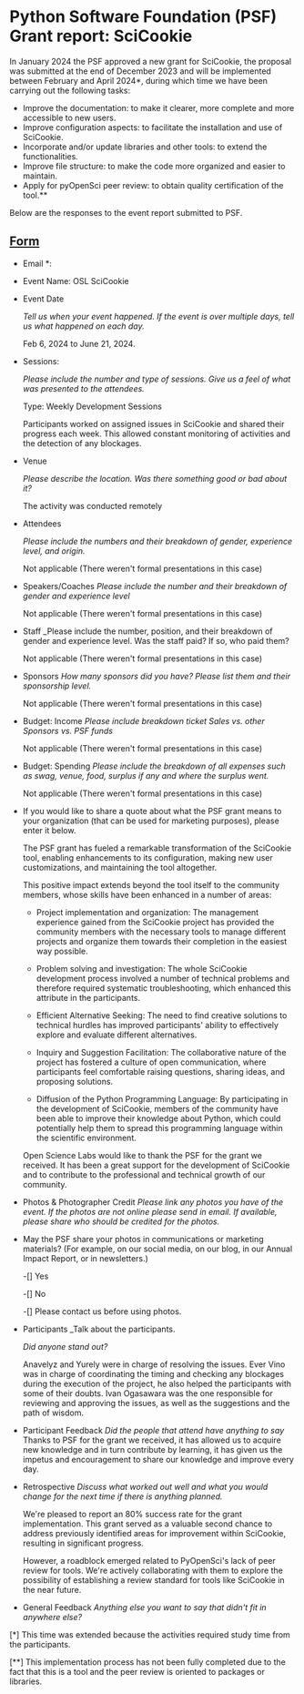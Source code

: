 # Python Software Foundation (PSF) Grant report: SciCookie

In January 2024 the PSF approved a new grant for SciCookie, the proposal was
submitted at the end of December 2023 and will be implemented between February
and April 2024\*, during which time we have been carrying out the following
tasks:

- Improve the documentation: to make it clearer, more complete and more
  accessible to new users.
- Improve configuration aspects: to facilitate the installation and use of
  SciCookie.
- Incorporate and/or update libraries and other tools: to extend the
  functionalities.
- Improve file structure: to make the code more organized and easier to
  maintain.
- Apply for pyOpenSci peer review: to obtain quality certification of the
  tool.\*\*

Below are the responses to the event report submitted to PSF.

## [Form](https://docs.google.com/forms/d/1X-tKnlRTCNNEaECnktmAYJN94IQIBfvQduvrmVZ-RgQ/viewform?edit_requested=true)

- Email \*:
  <!-- Add the email of the person in responsible for filling in the form -->

- Event Name: OSL SciCookie

- Event Date

  _Tell us when your event happened. If the event is over multiple days, tell us
  what happened on each day._

  Feb 6, 2024 to June 21, 2024.

- Sessions:

  _Please include the number and type of sessions. Give us a feel of what was
  presented to the attendees._

  Type: Weekly Development Sessions

  Participants worked on assigned issues in SciCookie and shared their progress
  each week. This allowed constant monitoring of activities and the detection of
  any blockages.

- Venue

  _Please describe the location. Was there something good or bad about it?_

  The activity was conducted remotely

- Attendees

  _Please include the numbers and their breakdown of gender, experience level,
  and origin._

  Not applicable (There weren't formal presentations in this case)

- Speakers/Coaches _Please include the number and their breakdown of gender and
  experience level_

  Not applicable (There weren't formal presentations in this case)

- Staff \_Please include the number, position, and their breakdown of gender and
  experience level. Was the staff paid? If so, who paid them?

  Not applicable (There weren't formal presentations in this case)

- Sponsors _How many sponsors did you have? Please list them and their
  sponsorship level._

  Not applicable (There weren't formal presentations in this case)

- Budget: Income _Please include breakdown ticket Sales vs. other Sponsors vs.
  PSF funds_

  Not applicable (There weren't formal presentations in this case)

- Budget: Spending _Please include the breakdown of all expenses such as swag,
  venue, food, surplus if any and where the surplus went._

  Not applicable (There weren't formal presentations in this case)

- If you would like to share a quote about what the PSF grant means to your
  organization (that can be used for marketing purposes), please enter it below.

  The PSF grant has fueled a remarkable transformation of the SciCookie tool,
  enabling enhancements to its configuration, making new user customizations,
  and maintaining the tool altogether.

  This positive impact extends beyond the tool itself to the community members,
  whose skills have been enhanced in a number of areas:

  - Project implementation and organization: The management experience gained
    from the SciCookie project has provided the community members with the
    necessary tools to manage different projects and organize them towards their
    completion in the easiest way possible.

  - Problem solving and investigation: The whole SciCookie development process
    involved a number of technical problems and therefore required systematic
    troubleshooting, which enhanced this attribute in the participants.

  - Efficient Alternative Seeking: The need to find creative solutions to
    technical hurdles has improved participants' ability to effectively explore
    and evaluate different alternatives.

  - Inquiry and Suggestion Facilitation: The collaborative nature of the project
    has fostered a culture of open communication, where participants feel
    comfortable raising questions, sharing ideas, and proposing solutions.

  - Diffusion of the Python Programming Language: By participating in the
    development of SciCookie, members of the community have been able to improve
    their knowledge about Python, which could potentially help them to spread
    this programming language within the scientific environment.

  Open Science Labs would like to thank the PSF for the grant we received. It
  has been a great support for the development of SciCookie and to contribute to
  the professional and technical growth of our community.

- Photos & Photographer Credit _Please link any photos you have of the event. If
  the photos are not online please send in email. If available, please share who
  should be credited for the photos._

- May the PSF share your photos in communications or marketing materials? (For
  example, on our social media, on our blog, in our Annual Impact Report, or in
  newsletters.)

  -[] Yes

  -[] No

  -[] Please contact us before using photos.

- Participants \_Talk about the participants.

  _Did anyone stand out?_

  Anavelyz and Yurely were in charge of resolving the issues. Ever Vino was in
  charge of coordinating the timing and checking any blockages during the
  execution of the project, he also helped the participants with some of their
  doubts. Ivan Ogasawara was the one responsible for reviewing and approving the
  issues, as well as the suggestions and the path of wisdom.

- Participant Feedback _Did the people that attend have anything to say_ Thanks
  to PSF for the grant we received, it has allowed us to acquire new knowledge
  and in turn contribute by learning, it has given us the impetus and
  encouragement to share our knowledge and improve every day.

- Retrospective _Discuss what worked out well and what you would change for the
  next time if there is anything planned._

  We're pleased to report an 80% success rate for the grant implementation. This
  grant served as a valuable second chance to address previously identified
  areas for improvement within SciCookie, resulting in significant progress.

  However, a roadblock emerged related to PyOpenSci's lack of peer review for
  tools. We're actively collaborating with them to explore the possibility of
  establishing a review standard for tools like SciCookie in the near future.

- General Feedback _Anything else you want to say that didn't fit in anywhere
  else?_

[*] This time was extended because the activities required study time from the
participants.

[**] This implementation process has not been fully completed due to the fact
that this is a tool and the peer review is oriented to packages or libraries.
